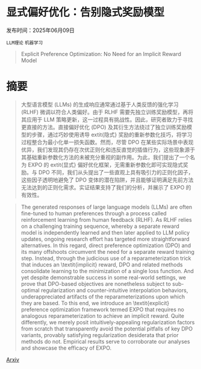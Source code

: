 # 显式偏好优化：告别隐式奖励模型

发布时间：2025年06月09日

`LLM理论` `机器学习`

> Explicit Preference Optimization: No Need for an Implicit Reward Model

# 摘要

> 大型语言模型 (LLMs) 的生成响应通常通过基于人类反馈的强化学习 (RLHF) 微调以符合人类偏好。由于 RLHF 需要先独立训练奖励模型，再将其应用于 LLM 策略更新，这一过程具有挑战性。因此，研究者致力于寻找更直接的方法。直接偏好优化 (DPO) 及其衍生方法绕过了独立训练奖励模型的步骤，通过巧妙使用诱导 	extit{隐式} 奖励的重新参数化技巧，将学习过程整合为最小化单一损失函数。然而，尽管 DPO 在某些实际场景中表现优异，我们发现其仍存在次优正则化和违反直觉的插值行为，这些现象源于其基础重新参数化方法的未被充分重视的副作用。为此，我们提出了一个名为 EXPO 的 	extit{显式} 偏好优化框架，无需重新参数化即可实现隐式奖励。与 DPO 不同，我们从头提出了一些直观上具有吸引力的正则化因子，这些因子透明地避免了 DPO 变体的潜在陷阱，并且能够证明满足先前方法无法达到的正则化需求。实证结果支持了我们的分析，并展示了 EXPO 的有效性。

> The generated responses of large language models (LLMs) are often fine-tuned to human preferences through a process called reinforcement learning from human feedback (RLHF). As RLHF relies on a challenging training sequence, whereby a separate reward model is independently learned and then later applied to LLM policy updates, ongoing research effort has targeted more straightforward alternatives. In this regard, direct preference optimization (DPO) and its many offshoots circumvent the need for a separate reward training step. Instead, through the judicious use of a reparameterization trick that induces an \textit{implicit} reward, DPO and related methods consolidate learning to the minimization of a single loss function. And yet despite demonstrable success in some real-world settings, we prove that DPO-based objectives are nonetheless subject to sub-optimal regularization and counter-intuitive interpolation behaviors, underappreciated artifacts of the reparameterizations upon which they are based. To this end, we introduce an \textit{explicit} preference optimization framework termed EXPO that requires no analogous reparameterization to achieve an implicit reward. Quite differently, we merely posit intuitively-appealing regularization factors from scratch that transparently avoid the potential pitfalls of key DPO variants, provably satisfying regularization desiderata that prior methods do not. Empirical results serve to corroborate our analyses and showcase the efficacy of EXPO.

[Arxiv](https://arxiv.org/abs/2506.07492)